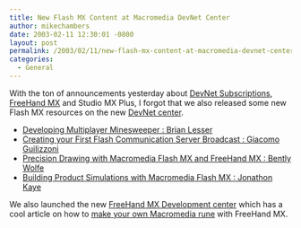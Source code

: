 ```yaml
---
title: New Flash MX Content at Macromedia DevNet Center
author: mikechambers
date: 2003-02-11 12:30:01 -0800
layout: post
permalink: /2003/02/11/new-flash-mx-content-at-macromedia-devnet-center/
categories:
  - General
---
```



With the ton of announcements yesterday about [DevNet Subscriptions][1], [FreeHand MX][2] and Studio MX Plus, I forgot that we also released some new Flash MX resources on the new [DevNet center][3].

*   [Developing Multiplayer Minesweeper : Brian Lesser][4]
*   [Creating your First Flash Communication Server Broadcast : Giacomo Guilizzoni][5]
*   [Precision Drawing with Macromedia Flash MX and FreeHand MX : Bently Wolfe][6]
*   [Building Product Simulations with Macromedia Flash MX : Jonathon Kaye][7]

We also launched the new [FreeHand MX Development center][8] which has a cool article on how to [make your own Macromedia rune][9] with FreeHand MX.

 [1]: http://www.markme.com/mesh/archives/000779.cfm
 [2]: http://www.markme.com/mesh/archives/000777.cfm
 [3]: http://www.macromedia.com/devnet/
 [4]: http://www.macromedia.com/desdev/mx/flashcom/articles/minesweeper.html
 [5]: http://www.macromedia.com/desdev/mx/flashcom/articles/broadcast.html
 [6]: http://www.macromedia.com/desdev/mx/studio/articles/fmx_fh_integration.html
 [7]: http://www.macromedia.com/desdev/mx/flash/articles/simulations.html
 [8]: http://www.macromedia.com/desdev/mx/freehand/
 [9]: http://www.macromedia.com/desdev/mx/freehand/articles/fhmx_ikrune.html